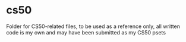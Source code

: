 # cs50
Folder for CS50-related files,
to be used as a reference only, all written code is my own and may have been submitted as my CS50 psets
